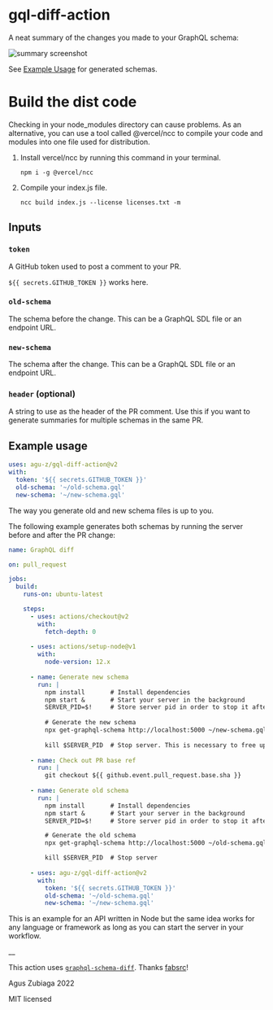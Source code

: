 # gql-diff-action

A neat summary of the changes you made to your GraphQL schema:

![summary screenshot](./summary.jpg)

See [Example Usage](#example-usage) for generated schemas.

# Build the dist code

Checking in your node_modules directory can cause problems. As an alternative, you can use a tool called @vercel/ncc to compile your code and modules into one file used for distribution.

  1. Install vercel/ncc by running this command in your terminal.

      `npm i -g @vercel/ncc`

  2. Compile your index.js file.

      `ncc build index.js --license licenses.txt -m`

## Inputs

### `token`

A GitHub token used to post a comment to your PR.

``${{ secrets.GITHUB_TOKEN }}`` works here.

### `old-schema`

The schema before the change. This can be a GraphQL SDL file or an endpoint URL.

### `new-schema`

The schema after the change. This can be a GraphQL SDL file or an endpoint URL.

### `header` (optional)

A string to use as the header of the PR comment. Use this if you want to generate summaries for multiple schemas in the same PR.

## Example usage

```yaml
uses: agu-z/gql-diff-action@v2
with:
  token: '${{ secrets.GITHUB_TOKEN }}'
  old-schema: '~/old-schema.gql'
  new-schema: '~/new-schema.gql'
```

The way you generate old and new schema files is up to you. 


The following example generates both schemas by running the server before and after the PR change:

```yaml
name: GraphQL diff

on: pull_request

jobs:
  build:
    runs-on: ubuntu-latest

    steps:
      - uses: actions/checkout@v2
        with:
          fetch-depth: 0
      
      - uses: actions/setup-node@v1
        with:
          node-version: 12.x
        
      - name: Generate new schema
        run: |
          npm install       # Install dependencies
          npm start &       # Start your server in the background
          SERVER_PID=$!     # Store server pid in order to stop it afterwards
          
          # Generate the new schema
          npx get-graphql-schema http://localhost:5000 ~/new-schema.gql
          
          kill $SERVER_PID  # Stop server. This is necessary to free up the port.
           
      - name: Check out PR base ref
        run: |
          git checkout ${{ github.event.pull_request.base.sha }}
         
      - name: Generate old schema
        run: |
          npm install       # Install dependencies
          npm start &       # Start your server in the background
          SERVER_PID=$!     # Store server pid in order to stop it afterwards

          # Generate the old schema
          npx get-graphql-schema http://localhost:5000 ~/old-schema.gql

          kill $SERVER_PID  # Stop server
          
      - uses: agu-z/gql-diff-action@v2
        with:
          token: '${{ secrets.GITHUB_TOKEN }}'
          old-schema: '~/old-schema.gql'
          new-schema: '~/new-schema.gql'

```

This is an example for an API written in Node but the same idea works for any language or framework as long as you can start the server in your workflow.
 
__

This action uses [`graphql-schema-diff`](https://github.com/fabsrc/graphql-schema-diff). Thanks [fabsrc](https://github.com/fabsrc)!

Agus Zubiaga 2022

MIT licensed
